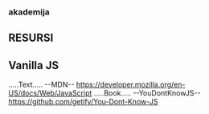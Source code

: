 ### akademija ###

## RESURSI ##

## Vanilla JS ##
.....Text.....
--MDN-- https://developer.mozilla.org/en-US/docs/Web/JavaScript
.....Book.....
--YouDontKnowJS-- https://github.com/getify/You-Dont-Know-JS


